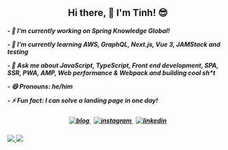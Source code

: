 <h2 align="center">Hi there, 👋 I'm Tinh! 😎</h2>

<h5>
  <p>- 🔭 I’m currently working on Spring Knowledge Global!</p>
  <p>- 🌱 I’m currently learning AWS, GraphQL, Next.js, Vue 3, JAMStack and testing</p>
  <p>- 💬 Ask me about JavaScript, TypeScript, Front end development, SPA, SSR, PWA, AMP, Web performance & Webpack and building cool sh*t</p>
  <p>- 😄 Pronouns: he/him</p>
  <p>- ⚡ Fun fact: I can solve a landing page in one day!</p>
</h5>

<h5 align="center">
  <a href="https://tinh2t.vercel.app/">
    <img alt="blog" src="https://img.shields.io/badge/trantrungtinh.me-41b883?style=for-the-badge&labelColor=f0f0f0&logo=rss&logoColor=41b883" />
  </a>
  <span>&nbsp;</span>
  <a href="https://www.instagram.com/tinh2t/">
    <img alt="instagram" src="https://img.shields.io/badge/instagram-ed4956?style=for-the-badge&logo=instagram&logoColor=ed4956&labelColor=24292e" />
  </a>
  <span>&nbsp;</span>
  <a href="https://www.linkedin.com/in/tr%E1%BA%A7n-trung-t%C3%ADnh-b16027102/">
    <img alt="linkedin" src="https://img.shields.io/badge/linkedin-0e76a8?style=for-the-badge&logo=linkedin&logoColor=0e76a8&labelColor=f0f0f0" />
  </a>
</h5>

<div>
  <a href="/" align="left">
    <img src="https://github-readme-stats.vercel.app/api/top-langs/?username=TranTrungTinh&text_color=586069&layout=compact&hide_border=true&count_private=true&include_all_commits=true" />
  </a>

  <a href="/" align="right">
    <img src="https://github-readme-stats.vercel.app/api?username=TranTrungTinh&count_private=true&show_icons=true&icon_color=222&title_color=0366d6&text_color=586069&bg_color=fff&hide=issues,contribs&hide_border=true&include_all_commits=true" />
  </a>
</div>
